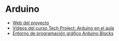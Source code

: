 # Arduino
* [Web del proyecto](https://www.arduino.cc/)
* [Vídeos del curso Tech Project: Arduino en el aula](https://www.youtube.com/playlist?list=PLJkk1L3HGsMkF6Cr1Zty99KUZP2T8hYL6)
* [Entorno de programación gráfico Arduino Blocks](http://www.arduinoblocks.com/)
